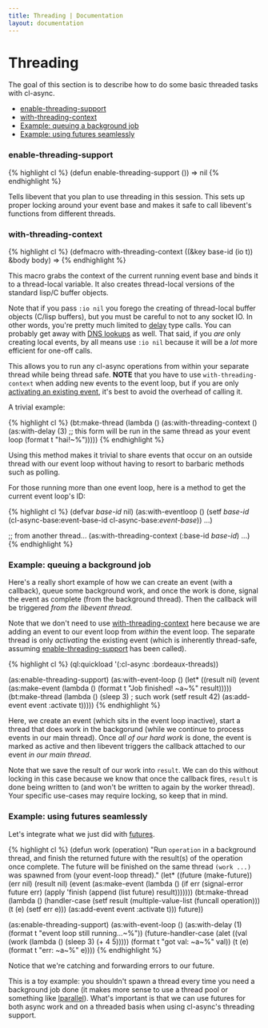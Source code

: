 ```yaml
---
title: Threading | Documentation
layout: documentation
---
```


<a id="threading"></a>
Threading
=========

The goal of this section is to describe how to do some basic threaded tasks with
cl-async.

- [enable-threading-support](#enable-threading-support)
- [with-threading-context](#with-threading-context)
- [Example: queuing a background job](#queuing)
- [Example: using futures seamlessly](#futures)

<a id="enable-threading-support"></a>
### enable-threading-support
{% highlight cl %}
(defun enable-threading-support ())
  => nil
{% endhighlight %}

Tells libevent that you plan to use threading in this session. This sets up
proper locking around your event base and makes it safe to call libevent's
functions from different threads.

<a id="with-threading-context"></a>
### with-threading-context
{% highlight cl %}
(defmacro with-threading-context ((&key base-id (io t)) &body body)
  => <return val of body form>
{% endhighlight %}

This macro grabs the context of the current running event base and binds it to
a thread-local variable. It also creates thread-local versions of the standard
lisp/C buffer objects.

Note that if you pass `:io nil` you forego the creating of thread-local buffer
objects (C/lisp buffers), but you must be careful to not to any socket IO. In
other words, you're pretty much limited to [delay](/cl-async/events#delay)
type calls. You can probably get away with [DNS lookups](/cl-async/dns) as well.
That said, if you *are* only creating local events, by all means use `:io nil`
because it will be a *lot* more efficient for one-off calls.

This allows you to run any cl-async operations from within your separate thread
while being thread safe. __NOTE__ that you have to use `with-threading-context`
when adding new events to the event loop, but if you are only [activating an
existing event](#queuing), it's best to avoid the overhead of calling it.
    
A trivial example:

{% highlight cl %}
(bt:make-thread
  (lambda ()
    (as:with-threading-context ()
      (as:with-delay (3)
        ;; this form will be run in the same thread as your event loop
        (format t "hai!~%")))))
{% endhighlight %}

Using this method makes it trivial to share events that occur on an outside
thread with our event loop without having to resort to barbaric methods such as
polling.

For those running more than one event loop, here is a method to get the current
event loop's ID:

{% highlight cl %}
(defvar *base-id* nil)
(as:with-eventloop ()
  (setf *base-id* (cl-async-base:event-base-id cl-async-base:*event-base*))
  ...)

;; from another thread...
(as:with-threading-context (:base-id *base-id*)
  ...)
{% endhighlight %}

<a id="queuing"></a>
### Example: queuing a background job
Here's a really short example of how we can create an event (with a callback),
queue some background work, and once the work is done, signal the event as
complete (from the background thread). Then the callback will be triggered *from
the libevent thread*.

Note that we don't need to use [with-threading-context](#with-threading-context)
here because we are adding an event to our event loop from *within* the event
loop. The separate thread is only *activating* the existing event (which is
inherently thread-safe, assuming [enable-threading-support](#enable-threading-support)
has been called).

{% highlight cl %}
(ql:quickload '(:cl-async :bordeaux-threads))

(as:enable-threading-support)
(as:with-event-loop ()
  (let* ((result nil)
         (event (as:make-event (lambda () (format t "Job finished! ~a~%" result)))))
    (bt:make-thread (lambda ()
                      (sleep 3)  ; such work
                      (setf result 42)
                      (as:add-event event :activate t)))))
{% endhighlight %}

Here, we create an event (which sits in the event loop inactive), start a thread
that does work in the backgorund (while we continue to process events in our
main thread). Once *all of our hard work* is done, the event is marked as active
and then libevent triggers the callback attached to our event *in our main
thread*.

Note that we save the result of our work into `result`. We can do this without
locking in this case because we know that once the callback fires, `result` is
done being written to (and won't be written to again by the worker thread). Your
specific use-cases may require locking, so keep that in mind.

<a id="futures"></a>
### Example: using futures seamlessly
Let's integrate what we just did with [futures](/cl-async/futures).

{% highlight cl %}
(defun work (operation)
  "Run `operation` in a background thread, and finish the returned future with
   the result(s) of the operation once complete. The future will be finished on
   the same thread `(work ...)` was spawned from (your event-loop thread)."
  (let* ((future (make-future))
         (err nil)
         (result nil)
         (event (as:make-event (lambda ()
                                 (if err
                                     (signal-error future err)
                                     (apply 'finish (append (list future) result)))))))
    (bt:make-thread (lambda ()
                      (handler-case
                        (setf result (multiple-value-list (funcall operation)))
                        (t (e) (setf err e)))
                      (as:add-event event :activate t)))
    future))

(as:enable-threading-support)
(as:with-event-loop ()
  (as:with-delay (1) (format t "event loop still running...~%"))
  (future-handler-case
    (alet ((val (work (lambda () (sleep 3) (+ 4 5)))))
      (format t "got val: ~a~%" val))
    (t (e) (format t "err: ~a~%" e))))
{% endhighlight %}

Notice that we're catching and forwarding errors to our future.

This is a toy example: you shouldn't spawn a thread every time you need a
background job done (it makes more sense to use a thread pool or something like
[lparallel](http://lparallel.org/)). What's important is that we can use futures
for both async work and on a threaded basis when using cl-async's threading
support.

